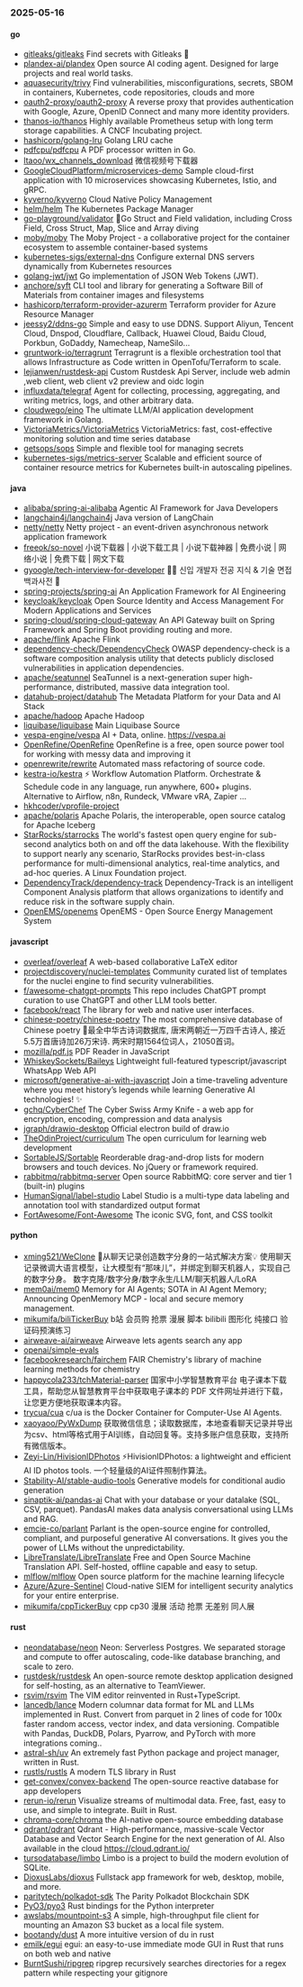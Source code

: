 ### 2025-05-16

#### go
* [gitleaks/gitleaks](https://github.com/gitleaks/gitleaks) Find secrets with Gitleaks 🔑
* [plandex-ai/plandex](https://github.com/plandex-ai/plandex) Open source AI coding agent. Designed for large projects and real world tasks.
* [aquasecurity/trivy](https://github.com/aquasecurity/trivy) Find vulnerabilities, misconfigurations, secrets, SBOM in containers, Kubernetes, code repositories, clouds and more
* [oauth2-proxy/oauth2-proxy](https://github.com/oauth2-proxy/oauth2-proxy) A reverse proxy that provides authentication with Google, Azure, OpenID Connect and many more identity providers.
* [thanos-io/thanos](https://github.com/thanos-io/thanos) Highly available Prometheus setup with long term storage capabilities. A CNCF Incubating project.
* [hashicorp/golang-lru](https://github.com/hashicorp/golang-lru) Golang LRU cache
* [pdfcpu/pdfcpu](https://github.com/pdfcpu/pdfcpu) A PDF processor written in Go.
* [ltaoo/wx_channels_download](https://github.com/ltaoo/wx_channels_download) 微信视频号下载器
* [GoogleCloudPlatform/microservices-demo](https://github.com/GoogleCloudPlatform/microservices-demo) Sample cloud-first application with 10 microservices showcasing Kubernetes, Istio, and gRPC.
* [kyverno/kyverno](https://github.com/kyverno/kyverno) Cloud Native Policy Management
* [helm/helm](https://github.com/helm/helm) The Kubernetes Package Manager
* [go-playground/validator](https://github.com/go-playground/validator) 💯Go Struct and Field validation, including Cross Field, Cross Struct, Map, Slice and Array diving
* [moby/moby](https://github.com/moby/moby) The Moby Project - a collaborative project for the container ecosystem to assemble container-based systems
* [kubernetes-sigs/external-dns](https://github.com/kubernetes-sigs/external-dns) Configure external DNS servers dynamically from Kubernetes resources
* [golang-jwt/jwt](https://github.com/golang-jwt/jwt) Go implementation of JSON Web Tokens (JWT).
* [anchore/syft](https://github.com/anchore/syft) CLI tool and library for generating a Software Bill of Materials from container images and filesystems
* [hashicorp/terraform-provider-azurerm](https://github.com/hashicorp/terraform-provider-azurerm) Terraform provider for Azure Resource Manager
* [jeessy2/ddns-go](https://github.com/jeessy2/ddns-go) Simple and easy to use DDNS. Support Aliyun, Tencent Cloud, Dnspod, Cloudflare, Callback, Huawei Cloud, Baidu Cloud, Porkbun, GoDaddy, Namecheap, NameSilo...
* [gruntwork-io/terragrunt](https://github.com/gruntwork-io/terragrunt) Terragrunt is a flexible orchestration tool that allows Infrastructure as Code written in OpenTofu/Terraform to scale.
* [lejianwen/rustdesk-api](https://github.com/lejianwen/rustdesk-api) Custom Rustdesk Api Server, include web admin ,web client, web client v2 preview and oidc login
* [influxdata/telegraf](https://github.com/influxdata/telegraf) Agent for collecting, processing, aggregating, and writing metrics, logs, and other arbitrary data.
* [cloudwego/eino](https://github.com/cloudwego/eino) The ultimate LLM/AI application development framework in Golang.
* [VictoriaMetrics/VictoriaMetrics](https://github.com/VictoriaMetrics/VictoriaMetrics) VictoriaMetrics: fast, cost-effective monitoring solution and time series database
* [getsops/sops](https://github.com/getsops/sops) Simple and flexible tool for managing secrets
* [kubernetes-sigs/metrics-server](https://github.com/kubernetes-sigs/metrics-server) Scalable and efficient source of container resource metrics for Kubernetes built-in autoscaling pipelines.

#### java
* [alibaba/spring-ai-alibaba](https://github.com/alibaba/spring-ai-alibaba) Agentic AI Framework for Java Developers
* [langchain4j/langchain4j](https://github.com/langchain4j/langchain4j) Java version of LangChain
* [netty/netty](https://github.com/netty/netty) Netty project - an event-driven asynchronous network application framework
* [freeok/so-novel](https://github.com/freeok/so-novel) 小说下载器 | 小说下载工具 | 小说下载神器 | 免费小说 | 网络小说 | 免费下载 | 网文下载
* [gyoogle/tech-interview-for-developer](https://github.com/gyoogle/tech-interview-for-developer) 👶🏻 신입 개발자 전공 지식 & 기술 면접 백과사전 📖
* [spring-projects/spring-ai](https://github.com/spring-projects/spring-ai) An Application Framework for AI Engineering
* [keycloak/keycloak](https://github.com/keycloak/keycloak) Open Source Identity and Access Management For Modern Applications and Services
* [spring-cloud/spring-cloud-gateway](https://github.com/spring-cloud/spring-cloud-gateway) An API Gateway built on Spring Framework and Spring Boot providing routing and more.
* [apache/flink](https://github.com/apache/flink) Apache Flink
* [dependency-check/DependencyCheck](https://github.com/dependency-check/DependencyCheck) OWASP dependency-check is a software composition analysis utility that detects publicly disclosed vulnerabilities in application dependencies.
* [apache/seatunnel](https://github.com/apache/seatunnel) SeaTunnel is a next-generation super high-performance, distributed, massive data integration tool.
* [datahub-project/datahub](https://github.com/datahub-project/datahub) The Metadata Platform for your Data and AI Stack
* [apache/hadoop](https://github.com/apache/hadoop) Apache Hadoop
* [liquibase/liquibase](https://github.com/liquibase/liquibase) Main Liquibase Source
* [vespa-engine/vespa](https://github.com/vespa-engine/vespa) AI + Data, online. https://vespa.ai
* [OpenRefine/OpenRefine](https://github.com/OpenRefine/OpenRefine) OpenRefine is a free, open source power tool for working with messy data and improving it
* [openrewrite/rewrite](https://github.com/openrewrite/rewrite) Automated mass refactoring of source code.
* [kestra-io/kestra](https://github.com/kestra-io/kestra) ⚡ Workflow Automation Platform. Orchestrate & Schedule code in any language, run anywhere, 600+ plugins. Alternative to Airflow, n8n, Rundeck, VMware vRA, Zapier ...
* [hkhcoder/vprofile-project](https://github.com/hkhcoder/vprofile-project)
* [apache/polaris](https://github.com/apache/polaris) Apache Polaris, the interoperable, open source catalog for Apache Iceberg
* [StarRocks/starrocks](https://github.com/StarRocks/starrocks) The world's fastest open query engine for sub-second analytics both on and off the data lakehouse. With the flexibility to support nearly any scenario, StarRocks provides best-in-class performance for multi-dimensional analytics, real-time analytics, and ad-hoc queries. A Linux Foundation project.
* [DependencyTrack/dependency-track](https://github.com/DependencyTrack/dependency-track) Dependency-Track is an intelligent Component Analysis platform that allows organizations to identify and reduce risk in the software supply chain.
* [OpenEMS/openems](https://github.com/OpenEMS/openems) OpenEMS - Open Source Energy Management System

#### javascript
* [overleaf/overleaf](https://github.com/overleaf/overleaf) A web-based collaborative LaTeX editor
* [projectdiscovery/nuclei-templates](https://github.com/projectdiscovery/nuclei-templates) Community curated list of templates for the nuclei engine to find security vulnerabilities.
* [f/awesome-chatgpt-prompts](https://github.com/f/awesome-chatgpt-prompts) This repo includes ChatGPT prompt curation to use ChatGPT and other LLM tools better.
* [facebook/react](https://github.com/facebook/react) The library for web and native user interfaces.
* [chinese-poetry/chinese-poetry](https://github.com/chinese-poetry/chinese-poetry) The most comprehensive database of Chinese poetry 🧶最全中华古诗词数据库, 唐宋两朝近一万四千古诗人, 接近5.5万首唐诗加26万宋诗. 两宋时期1564位词人，21050首词。
* [mozilla/pdf.js](https://github.com/mozilla/pdf.js) PDF Reader in JavaScript
* [WhiskeySockets/Baileys](https://github.com/WhiskeySockets/Baileys) Lightweight full-featured typescript/javascript WhatsApp Web API
* [microsoft/generative-ai-with-javascript](https://github.com/microsoft/generative-ai-with-javascript) Join a time-traveling adventure where you meet history’s legends while learning Generative AI technologies! ✨
* [gchq/CyberChef](https://github.com/gchq/CyberChef) The Cyber Swiss Army Knife - a web app for encryption, encoding, compression and data analysis
* [jgraph/drawio-desktop](https://github.com/jgraph/drawio-desktop) Official electron build of draw.io
* [TheOdinProject/curriculum](https://github.com/TheOdinProject/curriculum) The open curriculum for learning web development
* [SortableJS/Sortable](https://github.com/SortableJS/Sortable) Reorderable drag-and-drop lists for modern browsers and touch devices. No jQuery or framework required.
* [rabbitmq/rabbitmq-server](https://github.com/rabbitmq/rabbitmq-server) Open source RabbitMQ: core server and tier 1 (built-in) plugins
* [HumanSignal/label-studio](https://github.com/HumanSignal/label-studio) Label Studio is a multi-type data labeling and annotation tool with standardized output format
* [FortAwesome/Font-Awesome](https://github.com/FortAwesome/Font-Awesome) The iconic SVG, font, and CSS toolkit

#### python
* [xming521/WeClone](https://github.com/xming521/WeClone) 🚀从聊天记录创造数字分身的一站式解决方案💡 使用聊天记录微调大语言模型，让大模型有“那味儿”，并绑定到聊天机器人，实现自己的数字分身。 数字克隆/数字分身/数字永生/LLM/聊天机器人/LoRA
* [mem0ai/mem0](https://github.com/mem0ai/mem0) Memory for AI Agents; SOTA in AI Agent Memory; Announcing OpenMemory MCP - local and secure memory management.
* [mikumifa/biliTickerBuy](https://github.com/mikumifa/biliTickerBuy) b站 会员购 抢票 漫展 脚本 bilibili 图形化 纯接口 验证码预演练习
* [airweave-ai/airweave](https://github.com/airweave-ai/airweave) Airweave lets agents search any app
* [openai/simple-evals](https://github.com/openai/simple-evals)
* [facebookresearch/fairchem](https://github.com/facebookresearch/fairchem) FAIR Chemistry's library of machine learning methods for chemistry
* [happycola233/tchMaterial-parser](https://github.com/happycola233/tchMaterial-parser) 国家中小学智慧教育平台 电子课本下载工具，帮助您从智慧教育平台中获取电子课本的 PDF 文件网址并进行下载，让您更方便地获取课本内容。
* [trycua/cua](https://github.com/trycua/cua) c/ua is the Docker Container for Computer-Use AI Agents.
* [xaoyaoo/PyWxDump](https://github.com/xaoyaoo/PyWxDump) 获取微信信息；读取数据库，本地查看聊天记录并导出为csv、html等格式用于AI训练，自动回复等。支持多账户信息获取，支持所有微信版本。
* [Zeyi-Lin/HivisionIDPhotos](https://github.com/Zeyi-Lin/HivisionIDPhotos) ⚡️HivisionIDPhotos: a lightweight and efficient AI ID photos tools. 一个轻量级的AI证件照制作算法。
* [Stability-AI/stable-audio-tools](https://github.com/Stability-AI/stable-audio-tools) Generative models for conditional audio generation
* [sinaptik-ai/pandas-ai](https://github.com/sinaptik-ai/pandas-ai) Chat with your database or your datalake (SQL, CSV, parquet). PandasAI makes data analysis conversational using LLMs and RAG.
* [emcie-co/parlant](https://github.com/emcie-co/parlant) Parlant is the open-source engine for controlled, compliant, and purposeful generative AI conversations. It gives you the power of LLMs without the unpredictability.
* [LibreTranslate/LibreTranslate](https://github.com/LibreTranslate/LibreTranslate) Free and Open Source Machine Translation API. Self-hosted, offline capable and easy to setup.
* [mlflow/mlflow](https://github.com/mlflow/mlflow) Open source platform for the machine learning lifecycle
* [Azure/Azure-Sentinel](https://github.com/Azure/Azure-Sentinel) Cloud-native SIEM for intelligent security analytics for your entire enterprise.
* [mikumifa/cppTickerBuy](https://github.com/mikumifa/cppTickerBuy) cpp cp30 漫展 活动 抢票 无差别 同人展

#### rust
* [neondatabase/neon](https://github.com/neondatabase/neon) Neon: Serverless Postgres. We separated storage and compute to offer autoscaling, code-like database branching, and scale to zero.
* [rustdesk/rustdesk](https://github.com/rustdesk/rustdesk) An open-source remote desktop application designed for self-hosting, as an alternative to TeamViewer.
* [rsvim/rsvim](https://github.com/rsvim/rsvim) The VIM editor reinvented in Rust+TypeScript.
* [lancedb/lance](https://github.com/lancedb/lance) Modern columnar data format for ML and LLMs implemented in Rust. Convert from parquet in 2 lines of code for 100x faster random access, vector index, and data versioning. Compatible with Pandas, DuckDB, Polars, Pyarrow, and PyTorch with more integrations coming..
* [astral-sh/uv](https://github.com/astral-sh/uv) An extremely fast Python package and project manager, written in Rust.
* [rustls/rustls](https://github.com/rustls/rustls) A modern TLS library in Rust
* [get-convex/convex-backend](https://github.com/get-convex/convex-backend) The open-source reactive database for app developers
* [rerun-io/rerun](https://github.com/rerun-io/rerun) Visualize streams of multimodal data. Free, fast, easy to use, and simple to integrate. Built in Rust.
* [chroma-core/chroma](https://github.com/chroma-core/chroma) the AI-native open-source embedding database
* [qdrant/qdrant](https://github.com/qdrant/qdrant) Qdrant - High-performance, massive-scale Vector Database and Vector Search Engine for the next generation of AI. Also available in the cloud https://cloud.qdrant.io/
* [tursodatabase/limbo](https://github.com/tursodatabase/limbo) Limbo is a project to build the modern evolution of SQLite.
* [DioxusLabs/dioxus](https://github.com/DioxusLabs/dioxus) Fullstack app framework for web, desktop, mobile, and more.
* [paritytech/polkadot-sdk](https://github.com/paritytech/polkadot-sdk) The Parity Polkadot Blockchain SDK
* [PyO3/pyo3](https://github.com/PyO3/pyo3) Rust bindings for the Python interpreter
* [awslabs/mountpoint-s3](https://github.com/awslabs/mountpoint-s3) A simple, high-throughput file client for mounting an Amazon S3 bucket as a local file system.
* [bootandy/dust](https://github.com/bootandy/dust) A more intuitive version of du in rust
* [emilk/egui](https://github.com/emilk/egui) egui: an easy-to-use immediate mode GUI in Rust that runs on both web and native
* [BurntSushi/ripgrep](https://github.com/BurntSushi/ripgrep) ripgrep recursively searches directories for a regex pattern while respecting your gitignore

